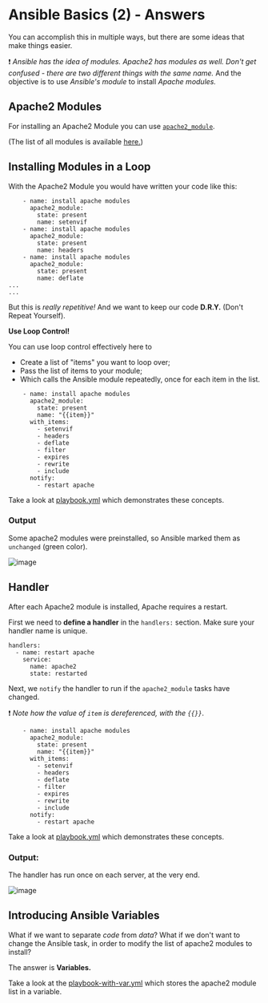 # Ansible Basics (2) - Answers

You can accomplish this in multiple ways, but there are some ideas that make things easier.

:exclamation: *Ansible has the idea of modules. Apache2 has modules as well.
Don't get confused - there are two different things with the same name.*
And the objective is to use *Ansible's module* to install *Apache modules.*

## Apache2 Modules

For installing an Apache2 Module you can use [`apache2_module`](http://docs.ansible.com/ansible/latest/apache2_module_module.html).

(The list of all modules is available [here.](http://docs.ansible.com/ansible/modules.html))

## Installing Modules in a Loop

With the Apache2 Module you would have written your code like this:

```
    - name: install apache modules
      apache2_module:
        state: present
        name: setenvif
    - name: install apache modules
      apache2_module:
        state: present
        name: headers
    - name: install apache modules
      apache2_module:
        state: present
        name: deflate
...
...
```

But this is _really repetitive!_ And we want to keep our code **D.R.Y.** (Don't Repeat Yourself).

**Use Loop Control!**

You can use loop control effectively here to
* Create a list of "items" you want to loop over;
* Pass the list of items to your module;
* Which calls the Ansible module repeatedly, once for each item in the list.

```
    - name: install apache modules
      apache2_module:
        state: present
        name: "{{item}}"
      with_items:
        - setenvif
        - headers
        - deflate
        - filter
        - expires
        - rewrite
        - include
      notify:
        - restart apache
```

Take a look at [playbook.yml](playbook.yml) which demonstrates these concepts.


### Output

Some apache2 modules were preinstalled, so Ansible marked them as `unchanged` (green color).

![image](https://user-images.githubusercontent.com/13379978/30575848-343b4012-9d21-11e7-8400-b600cd9493cc.png)


## Handler

After each Apache2 module is installed, Apache requires a restart.

First we need to **define a handler** in the `handlers:` section. Make sure your handler name is unique.

```
handlers:
  - name: restart apache
    service:
      name: apache2
      state: restarted
```

Next, we `notify` the handler to run if the `apache2_module` tasks have changed.

:exclamation: *Note how the value of `item` is dereferenced, with the `{{}}`*.

```
    - name: install apache modules
      apache2_module:
        state: present
        name: "{{item}}"
      with_items:
        - setenvif
        - headers
        - deflate
        - filter
        - expires
        - rewrite
        - include
      notify:
        - restart apache
```

Take a look at [playbook.yml](playbook.yml) which demonstrates these concepts.

### Output:

The handler has run once on each server, at the very end.

![image](https://user-images.githubusercontent.com/13379978/30576072-d7557424-9d22-11e7-9140-a931bae507f2.png)

## Introducing Ansible Variables

What if we want to separate *code* from *data*?
What if we don't want to change the Ansible task, in order to modify the list of apache2 modules to install?

The answer is **Variables.**

Take a look at the [playbook-with-var.yml](playbook-with-var.yml) which stores the apache2 module list in a variable.
